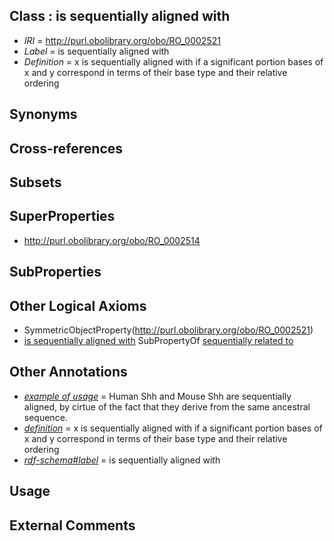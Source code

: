 
## Class : is sequentially aligned with

 * *IRI* = http://purl.obolibrary.org/obo/RO_0002521
 * *Label* = is sequentially aligned with
 * *Definition* = x is sequentially aligned with if a significant portion bases of x and y correspond in terms of their base type and their relative ordering

## Synonyms


## Cross-references


## Subsets


## SuperProperties

 * <http://purl.obolibrary.org/obo/RO_0002514>

## SubProperties


## Other Logical Axioms

 * SymmetricObjectProperty(<http://purl.obolibrary.org/obo/RO_0002521>)
 * [is sequentially aligned with](../../RO/21/RO_0002521.md) SubPropertyOf [sequentially related to](../../RO/14/RO_0002514.md)

## Other Annotations

 * *[example of usage](../../IAO/12/IAO_0000112.md)* = Human Shh and Mouse Shh are sequentially aligned, by cirtue of the fact that they derive from the same ancestral sequence.
 * *[definition](../../IAO/15/IAO_0000115.md)* = x is sequentially aligned with if a significant portion bases of x and y correspond in terms of their base type and their relative ordering
 * *[rdf-schema#label](../../el/rdf-schema#label.md)* = is sequentially aligned with

## Usage


## External Comments

